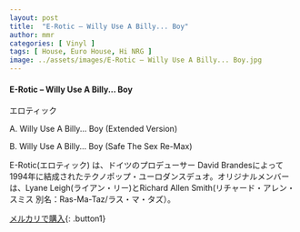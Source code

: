 ```yaml
---
layout: post
title:  "E-Rotic – Willy Use A Billy... Boy"
author: mmr
categories: [ Vinyl ]
tags: [ House, Euro House, Hi NRG ]
image: ../assets/images/E-Rotic – Willy Use A Billy... Boy.jpg
---
```


#### E-Rotic – Willy Use A Billy... Boy

エロティック

A. Willy Use A Billy... Boy (Extended Version)

B. Willy Use A Billy... Boy (Safe The Sex Re-Max)

E-Rotic(エロティック) は、ドイツのプロデューサー David Brandesによって1994年に結成されたテクノポップ・ユーロダンスデュオ。オリジナルメンバーは、Lyane Leigh(ライアン・リー)とRichard Allen Smith(リチャード・アレン・スミス 別名：Ras-Ma-Taz/ラス・マ・タズ）。

[メルカリで購入](https://jp.mercari.com/item/m95670817955){: .button1}

